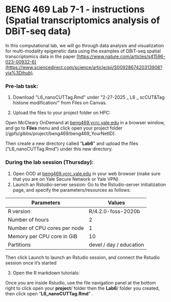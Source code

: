 


# BENG 469 Lab 7-1 - instructions (Spatial transcriptomics analysis of DBiT-seq data)

In this computational lab, we will go through data analysis and visualization for multi-modality epigenetic data using the examples of DBiT-seq spatial transcriptomics data in the paper [https://www.nature.com/articles/s41596-023-00932-6](https://www.sciencedirect.com/science/article/pii/S0092867420313908?via%3Dihub).

### Pre-lab task:
1. Download "L6_nanoCUTTag.Rmd" under "2-27-2025 _ L6 _ scCUT&Tag histone modification/" from Files on Canvas.

2. Upload the files to your project folder on HPC:

Open McCleary OnDemand at [beng469.ycrc.yale.edu](https://beng469.ycrc.yale.edu)  in a browser window, and go to **Files** menu and click open your project folder (/gpfs/gibbs/project/beng469/beng469_YourNetID).

Then create a new directory called "**Lab6**" and upload the files ("L6_nanoCUTTag.Rmd") under this new directory. 

### During the lab session (Thursday):

1. Open OOD at [beng469.ycrc.yale.edu](https://beng469.ycrc.yale.edu) in your web browser (make sure that you are on Yale Secure Network or Yale VPN).
2. Launch an Rstudio-server session:
Go to the Rstudio-server initialization page, and specify the parameters/resources as follows:

| Parameters      | Values |
| ----------- | ----------- |
| R version      | R/4.2.0-foss-2020b       |
| Number of hours   | 2        |
| Number of CPU cores per node   | 1        |
| Memory per CPU core in GiB   | 10       |
| Partitions   | devel / day / education     |

Then click Launch to launch an Rstudio session, and connect the Rstudio session once it’s started

3. Open the R markdown tutorials:

Once you are inside Rstudio, use the file navigation panel at the bottom right to click open your **project**/ folder then the **Lab6**/ folder you created, then click open “**L6_nanoCUTTag.Rmd**” . 
